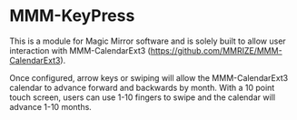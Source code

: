 # MMM-KeyPress

This is a module for Magic Mirror software and is solely built to allow user interaction with MMM-CalendarExt3 (https://github.com/MMRIZE/MMM-CalendarExt3).

Once configured, arrow keys or swiping will allow the MMM-CalendarExt3 calendar to advance forward and backwards by month. With a 10 point touch screen, users can use 1-10 fingers to swipe and the calendar will advance 1-10 months. 
